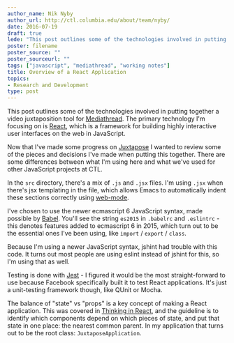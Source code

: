 ```yaml
---
author_name: Nik Nyby
author_url: http://ctl.columbia.edu/about/team/nyby/
date: 2016-07-19
draft: true
lede: "This post outlines some of the technologies involved in putting together a video juxtaposition tool for Mediathread. The primary technology I'm focusing on is React, which is a framework for building highly interactive user interfaces on the web in JavaScript."
poster: filename
poster_source: ""
poster_sourceurl: ""
tags: ["javascript", "mediathread", "working notes"]
title: Overview of a React Application
topics:
- Research and Development
type: post
---
```


This post outlines some of the technologies involved in putting
together a video juxtaposition tool for
[Mediathread](http://mediathread.info/).  The primary technology I'm
focusing on is [React](https://facebook.github.io/react/), which is a
framework for building highly interactive user interfaces on the web
in JavaScript.

Now that I've made some progress on
[Juxtapose](https://github.com/ccnmtl/juxtapose) I wanted to review
some of the pieces and decisions I've made when putting this
together. There are some differences between what I'm using here and
what we've used for other JavaScript projects at CTL.

In the `src` directory, there's a mix of `.js` and `.jsx` files. I'm
using `.jsx` when there's jsx templating in the file, which allows
Emacs to automatically indent these sections correctly using
[web-mode](http://web-mode.org/).

I've chosen to use the newer ecmascript 6 JavaScript syntax, made
possible by [Babel](https://babeljs.io/). You'll see the string
`es2015` in `.babelrc` and `.eslintrc` - this denotes features added
to ecmascript 6 in 2015, which turn out to be the essential ones I've
been using, like `import` / `export` / `class`.

Because I'm using a newer JavaScript syntax, jshint had trouble with
this code. It turns out most people are using eslint instead of jshint
for this, so I'm using that as well.

Testing is done with [Jest](https://facebook.github.io/jest/) - I
figured it would be the most straight-forward to use because Facebook
specifically built it to test React applications. It's just a
unit-testing framework though, like QUnit or Mocha.

The balance of "state" vs "props" is a key concept of making a React
application. This was covered in
[Thinking in React](https://facebook.github.io/react/docs/thinking-in-react.html#step-4-identify-where-your-state-should-live),
and the guideline is to identify which components depend on which
pieces of state, and put that state in one place: the nearest common
parent. In my application that turns out to be the root class:
`JuxtaposeApplication`.
